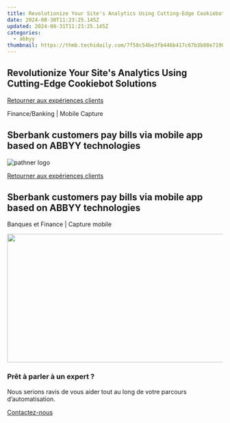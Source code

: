 ```yaml
---
title: Revolutionize Your Site's Analytics Using Cutting-Edge Cookiebot Solutions
date: 2024-08-30T11:23:25.145Z
updated: 2024-08-31T11:23:25.145Z
categories:
  - abbyy
thumbnail: https://thmb.techidaily.com/7f58c54be3fb446b417c67b3b88e71900b79dad1ab69f246e6dc4f6374786b65.jpg
---
```


## Revolutionize Your Site's Analytics Using Cutting-Edge Cookiebot Solutions

[Retourner aux expériences clients](https://tools.techidaily.com/abbyy/products/)

Finance/Banking | Mobile Capture

## Sberbank customers pay bills via mobile app based on ABBYY technologies

![pathner logo](https://content.abbyy.com/-/media/project/abbyy/abbyy/logos-white/fr/66472.png?h=40&iar=0&w=120)

[Retourner aux expériences clients](https://tools.techidaily.com/abbyy/products/)

## Sberbank customers pay bills via mobile app based on ABBYY technologies

Banques et Finance | Capture mobile 

<!-- affiliate ads begin -->
<a href="https://aofit.pxf.io/c/5597632/1399701/16396" target="_top" id="1399701"><img src="//a.impactradius-go.com/display-ad/16396-1399701" border="0" alt="" width="960" height="300"/></a><img height="0" width="0" src="https://imp.pxf.io/i/5597632/1399701/16396" style="position:absolute;visibility:hidden;" border="0" />
<!-- affiliate ads end -->
### Prêt à parler à un expert ?

Nous serions ravis de vous aider tout au long de votre parcours d’automatisation.

[Contactez-nous](https://tools.techidaily.com/abbyy/products/)

<ins class="adsbygoogle"
     style="display:block"
     data-ad-format="autorelaxed"
     data-ad-client="ca-pub-7571918770474297"
     data-ad-slot="1223367746"></ins>



<ins class="adsbygoogle"
     style="display:block"
     data-ad-client="ca-pub-7571918770474297"
     data-ad-slot="8358498916"
     data-ad-format="auto"
     data-full-width-responsive="true"></ins>


